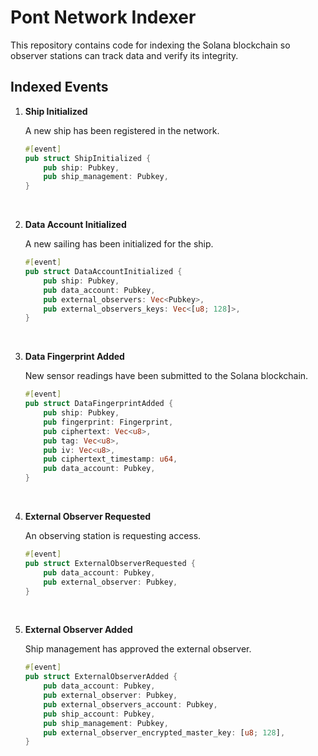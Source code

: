 # Pont Network Indexer

This repository contains code for indexing the Solana blockchain so observer stations can track data and verify its integrity.

## Indexed Events

1. **Ship Initialized**
   
   A new ship has been registered in the network.
   ```rust
   #[event]
   pub struct ShipInitialized {
       pub ship: Pubkey,
       pub ship_management: Pubkey,
   }
   ```
   <br/>

2. **Data Account Initialized**

    A new sailing has been initialized for the ship.
    ```rust
    #[event]
    pub struct DataAccountInitialized {
        pub ship: Pubkey,
        pub data_account: Pubkey,
        pub external_observers: Vec<Pubkey>,
        pub external_observers_keys: Vec<[u8; 128]>,
    }
    ```
    <br/>

3. **Data Fingerprint Added**

    New sensor readings have been submitted to the Solana blockchain.
    ```rust
    #[event]
    pub struct DataFingerprintAdded {
        pub ship: Pubkey,
        pub fingerprint: Fingerprint,
        pub ciphertext: Vec<u8>,
        pub tag: Vec<u8>,
        pub iv: Vec<u8>,
        pub ciphertext_timestamp: u64,
        pub data_account: Pubkey,
    }
    ```
    <br/>

4. **External Observer Requested**

    An observing station is requesting access.
    ```rust
    #[event]
    pub struct ExternalObserverRequested {
        pub data_account: Pubkey,
        pub external_observer: Pubkey,
    }
    ```
    <br/>

5. **External Observer Added**

    Ship management has approved the external observer.
    ```rust
    #[event]
    pub struct ExternalObserverAdded {
        pub data_account: Pubkey,
        pub external_observer: Pubkey,
        pub external_observers_account: Pubkey,
        pub ship_account: Pubkey,
        pub ship_management: Pubkey,
        pub external_observer_encrypted_master_key: [u8; 128],
    }
    ```

